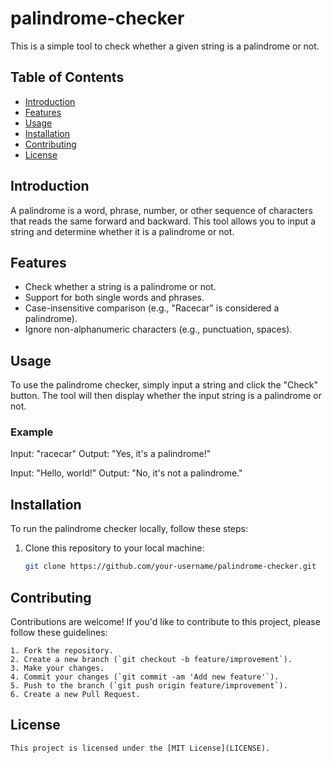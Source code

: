 # palindrome-checker

This is a simple tool to check whether a given string is a palindrome or not.

## Table of Contents

- [Introduction](#introduction)
- [Features](#features)
- [Usage](#usage)
- [Installation](#installation)
- [Contributing](#contributing)
- [License](#license)

## Introduction

A palindrome is a word, phrase, number, or other sequence of characters that reads the same forward and backward. This tool allows you to input a string and determine whether it is a palindrome or not.

## Features

- Check whether a string is a palindrome or not.
- Support for both single words and phrases.
- Case-insensitive comparison (e.g., "Racecar" is considered a palindrome).
- Ignore non-alphanumeric characters (e.g., punctuation, spaces).

## Usage

To use the palindrome checker, simply input a string and click the "Check" button. The tool will then display whether the input string is a palindrome or not.

### Example

Input: "racecar"
Output: "Yes, it's a palindrome!"

Input: "Hello, world!"
Output: "No, it's not a palindrome."

## Installation

To run the palindrome checker locally, follow these steps:

1. Clone this repository to your local machine:

   ```bash
   git clone https://github.com/your-username/palindrome-checker.git
   ```


## Contributing

Contributions are welcome! If you'd like to contribute to this project, please follow these guidelines:
```
1. Fork the repository.
2. Create a new branch (`git checkout -b feature/improvement`).
3. Make your changes.
4. Commit your changes (`git commit -am 'Add new feature'`).
5. Push to the branch (`git push origin feature/improvement`).
6. Create a new Pull Request.
```
## License
```
This project is licensed under the [MIT License](LICENSE).
```

 